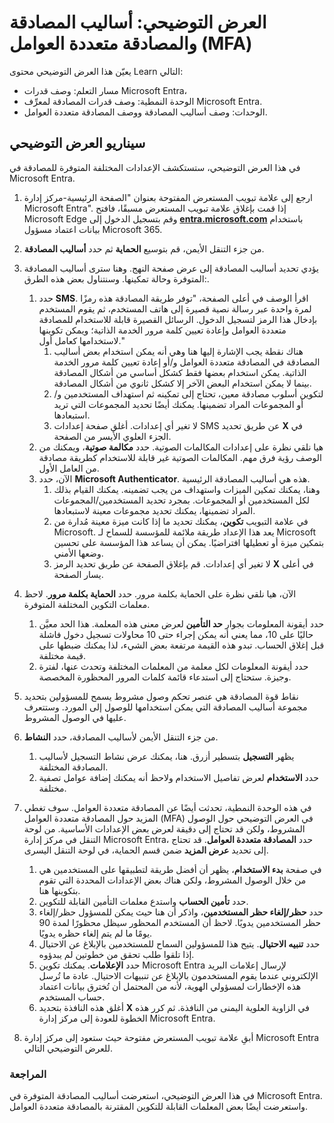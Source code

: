 <!---
---
العرض التوضيحي: العنوان: "استكشاف إعدادات مستخدم معرِّف Microsoft Entra" مسار التعلم/الوحدة النمطية/الوحدة: "مسار التعلم: وصف قدرات Microsoft Entra؛ الوحدة النمطية 2: وصف قدرات المصادقة لمعرِّف Microsoft Entra؛ الوحدة 3: وصف أساليب المصادقة؛ الوحدة 4: وصف المصادقة متعددة العوامل"
---
--->

# العرض التوضيحي: أساليب المصادقة والمصادقة متعددة العوامل (MFA)

يعيّن هذا العرض التوضيحي محتوى Learn التالي:

- مسار التعلم: وصف قدرات Microsoft Entra،
- الوحدة النمطية: وصف قدرات المصادقة لمعرِّف Microsoft Entra.
- الوحدات: وصف أساليب المصادقة ووصف المصادقة متعددة العوامل.

## سيناريو العرض التوضيحي

في هذا العرض التوضيحي، ستستكشف الإعدادات المختلفة المتوفرة للمصادقة في Microsoft Entra.

1. ارجع إلى علامة تبويب المستعرض المفتوحة بعنوان "الصفحة الرئيسية-مركز إدارة Microsoft Entra".  إذا قمت بإغلاق علامة تبويب المستعرض مسبقًا، فافتح Microsoft Edge وقم بتسجيل الدخول إلى **[entra.microsoft.com](https://entra.microsoft.com)** باستخدام بيانات اعتماد مسؤول Microsoft 365.

1. من جزء التنقل الأيمن، قم بتوسيع **الحماية** ثم حدد **أساليب المصادقة**.

1. يؤدي تحديد أساليب المصادقة إلى عرض صفحة النهج.  وهنا سترى أساليب المصادقة المتوفرة وحالة تمكينها.  وسنتناول بعض هذه الطرق:.  
    1. حدد **SMS**.  اقرأ الوصف في أعلى الصفحة، "توفر طريقة المصادقة هذه رمزًا لمرة واحدة عبر رسالة نصية قصيرة إلى هاتف المستخدم، ثم يقوم المستخدم بإدخال هذا الرمز لتسجيل الدخول. الرسائل القصيرة قابلة للاستخدام للمصادقة متعددة العوامل وإعادة تعيين كلمة مرور الخدمة الذاتية؛ ويمكن تكوينها لاستخدامها كعامل أول."
        1. هناك نقطة يجب الإشارة إليها هنا وهي أنه يمكن استخدام بعض أساليب المصادقة في المصادقة متعددة العوامل و/أو إعادة تعيين كلمة مرور الخدمة الذاتية.  يمكن استخدام بعضها فقط كشكل أساسي من أشكال المصادقة بينما لا يمكن استخدام البعض الآخر إلا كشكل ثانوي من أشكال المصادقة.
        1. لتكوين أسلوب مصادقة معين، تحتاج إلى تمكينه ثم استهداف المستخدمين و/أو المجموعات المراد تضمينها.  يمكنك أيضًا تحديد المجموعات التي تريد استبعادها.
        1. لا تغير أي إعدادات.  أغلق صفحة إعدادات SMS عن طريق تحديد **X** في الجزء العلوي الأيسر من الصفحة.  
    1. هيا نلقي نظرة على إعدادات المكالمات الصوتية.  حدد **مكالمة صوتية**، ويمكنك من الوصف رؤية فرق مهم.  المكالمات الصوتية غير قابلة للاستخدام كطريقة مصادقة من العامل الأول.
    1. الآن، حدد **Microsoft Authenticator**.  هذه هي أساليب المصادقة الرئيسية.  
        1. وهنا، يمكنك تمكين الميزات واستهداف من يجب تضمينه.  يمكنك القيام بذلك لكل المستخدمين أو المجموعات. بمجرد تحديد المستخدمين/المجموعات المراد تضمينها، يمكنك تحديد مجموعات معينة لاستبعادها.  
        1. في علامة التبويب **تكوين**، يمكنك تحديد ما إذا كانت ميزة معينة مُدارة من Microsoft. يعد هذا الإعداد طريقة ملائمة للمؤسسة للسماح لـ Microsoft بتمكين ميزة أو تعطيلها افتراضيًا. يمكن أن يساعد هذا المؤسسة على تحسين وضعها الأمني.
        1. لا تغير أي إعدادات. قم بإغلاق الصفحة عن طريق تحديد الرمز **X** في أعلى يسار الصفحة.
 
1. الآن، هيا نلقي نظرة على الحماية بكلمة مرور. حدد **الحماية بكلمة مرور**.  لاحظ معلمات التكوين المختلفة المتوفرة.  
    1. حدد أيقونة المعلومات بجوار **حد التأمين** لعرض معنى هذه المعلمة.  هذا الحد معيَّن حاليًا على 10، مما يعني أنه يمكن إجراء حتى 10 محاولات تسجيل دخول فاشلة قبل إغلاق الحساب. تبدو هذه القيمة مرتفعة بعض الشيء، لذا يمكنك ضبطها على قيمة مختلفة.
    1. حدد أيقونة المعلومات لكل معلمة من المعلمات المختلفة وتحدث عنها، لفترة وجيزة.  ستحتاج إلى استدعاء قائمة كلمات المرور المحظورة المخصصة.

1. نقاط قوة المصادقة هي عنصر تحكم وصول مشروط يسمح للمسؤولين بتحديد مجموعة أساليب المصادقة التي يمكن استخدامها للوصول إلى المورد. وستتعرف عليها في الوصول المشروط.

1. من جزء التنقل الأيمن لأساليب المصادقة، حدد **النشاط**.
    1. يظهر **التسجيل** بتسطير أزرق.  هنا، يمكنك عرض نشاط التسجيل لأساليب المصادقة المختلفة.
    1. حدد **الاستخدام** لعرض تفاصيل الاستخدام ولاحظ أنه يمكنك إضافة عوامل تصفية مختلفة.

1. في هذه الوحدة النمطية، تحدثت أيضًا عن المصادقة متعددة العوامل. سوف تغطي المزيد حول المصادقة متعددة العوامل (MFA) في العرض التوضيحي حول الوصول المشروط، ولكن قد تحتاج إلى دقيقة لعرض بعض الإعدادات الأساسية.  من لوحة التنقل في مركز إدارة Microsoft Entra، حدد **المصادقة متعددة العوامل**.  قد تحتاج إلى تحديد **عرض المزيد** ضمن قسم الحماية، في لوحة التنقل اليسرى.
    1. في صفحة **بدء الاستخدام**، يظهر أن أفضل طريقة لتطبيقها على المستخدمين هي من خلال الوصول المشروط، ولكن هناك بعض الإعدادات المحددة التي تقوم بتكوينها هنا.
    1. حدد **تأمين الحساب** واستدع معلمات التأمين القابلة للتكوين.
    1. حدد **حظر/إلغاء حظر المستخدمين**، واذكر أن هنا حيث يمكن للمسؤول حظر/إلغاء حظر المستخدمين يدويًا.  لاحظ أن المستخدم المحظور سيظل محظورًا لمدة 90 يومًا ما لم يتم إلغاء حظره يدويًا.
    1. حدد **تنبيه الاحتيال**.  يتيح هذا للمسؤولين السماح للمستخدمين بالإبلاغ عن الاحتيال إذا تلقوا طلب تحقق من خطوتين لم يبدؤوه.
    1. حدد **الإعلامات**.  يمكنك تكوين Microsoft Entra لإرسال إعلامات البريد الإلكتروني عندما يقوم المستخدمون بالإبلاغ عن تنبيهات الاحتيال. عادة ما تُرسل هذه الإخطارات لمسؤولي الهوية، لأنه من المحتمل أن تُخترق بيانات اعتماد حساب المستخدم.
    1. أغلق هذه النافذة بتحديد **X** في الزاوية العلوية اليمنى من النافذة.  ثم كرر هذه الخطوة للعودة إلى مركز إدارة Microsoft Entra.

1. أبقِ علامة تبويب المستعرض مفتوحة حيث ستعود إلى مركز إدارة Microsoft Entra للعرض التوضيحي التالي.

### المراجعة

في هذا العرض التوضيحي، استعرضت أساليب المصادقة المتوفرة في Microsoft Entra.  واستعرضت أيضًا بعض المعلمات القابلة للتكوين المقترنة بالمصادقة متعددة العوامل.

